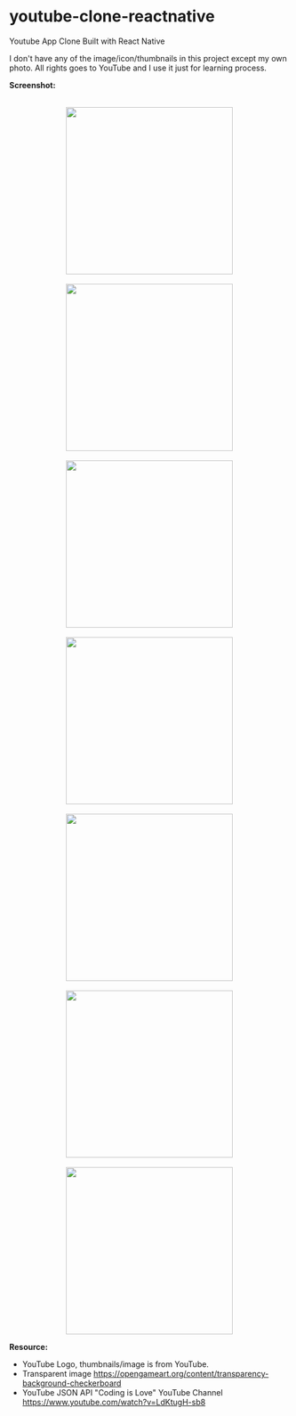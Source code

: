 # youtube-clone-reactnative
Youtube App Clone Built with React Native

I don't have any of the image/icon/thumbnails in this project except my own photo. All rights goes to YouTube and I use it just for learning process.

**Screenshot:**
<br /><br />
<div style="text-align:center">
<img src="src/screenshots/1-home.jpg" width="300">
<br /><br />
<img src="src/screenshots/2-trending.jpg" width="300">
<br /><br />
<img src="src/screenshots/3-subscriptions.jpg" width="300">
<br /><br />
<img src="src/screenshots/4-inbox-messagetab.jpg" width="300">
<br /><br />
<img src="src/screenshots/4-inbox-notifications.jpg" width="300">
<br /><br />
<img src="src/screenshots/5-library.jpg" width="300">
<br /><br />
<img src="src/screenshots/6-account.jpg" width="300">
</div>


**Resource:**
- YouTube Logo, thumbnails/image is from YouTube.
- Transparent image
https://opengameart.org/content/transparency-background-checkerboard
- YouTube JSON API
"Coding is Love" YouTube Channel
https://www.youtube.com/watch?v=LdKtugH-sb8 
